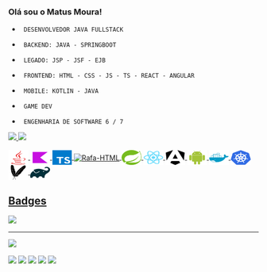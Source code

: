 ### Olá sou o Matus Moura!

  -      DESENVOLVEDOR JAVA FULLSTACK 
  -      BACKEND: JAVA - SPRINGBOOT
  -      LEGADO: JSP - JSF - EJB
  -      FRONTEND: HTML - CSS - JS - TS - REACT - ANGULAR
  -      MOBILE: KOTLIN - JAVA
  -      GAME DEV
  -      ENGENHARIA DE SOFTWARE 6 / 7
 <div align-items: center>
  <a href="https://github.com/MatusMoura2">
  <img height="130em" src="https://github-readme-stats.vercel.app/api?username=MatusMoura2&show_icons=true&theme=dracula&include_all_commits=true&count_private=true"/>
  <img height="120em" src="https://github-readme-stats.vercel.app/api/top-langs/?username=MatusMoura2&layout=compact&langs_count=7&theme=dracula"/>
  </div>
 <div style="display: inline_block"><br>
  <img align="center" alt="Rafa-Js" height="30" width="40" src="https://raw.githubusercontent.com/devicons/devicon/master/icons/java/java-plain.svg">
  <img align="center" alt="Rafa-Ts" height="30" width="40" src="https://raw.githubusercontent.com/devicons/devicon/master/icons/kotlin/kotlin-plain.svg">
  <img align="center" alt="Rafa-Js" height="30" width="40" src="https://raw.githubusercontent.com/devicons/devicon/master/icons/typescript/typescript-plain.svg">
  <img align="center" alt="Rafa-HTML" height="30" width="40" src="https://raw.githubusercontent.com/devicons/devicon/master/icons/JakartaEE/JakartaEE-original.svg">
  <img align="center" alt="Rafa-HTML" height="30" width="40" src="https://raw.githubusercontent.com/devicons/devicon/master/icons/spring/spring-original.svg">
  <img align="center" alt="Rafa-HTML" height="30" width="40" src="https://raw.githubusercontent.com/devicons/devicon/master/icons/react/react-original.svg">
  <img align="center" alt="Rafa-Ts" height="30" width="40" src="https://raw.githubusercontent.com/devicons/devicon/master/icons/angular/angular-plain.svg">
  <img align="center" alt="Rafa-Ts" height="30" width="40" src="https://raw.githubusercontent.com/devicons/devicon/master/icons/android/android-plain.svg"> 
  <img align="center" alt="Rafa-Js" height="30" width="40" src="https://raw.githubusercontent.com/devicons/devicon/master/icons/docker/docker-plain.svg">
  <img align="center" alt="Rafa-Js" height="30" width="40" src="https://raw.githubusercontent.com/devicons/devicon/master/icons/kubernetes/kubernetes-plain.svg">
  <img align="center" alt="Rafa-Js" height="30" width="40" src="https://raw.githubusercontent.com/devicons/devicon/master/icons/maven/maven-plain.svg">
  <img align="center" alt="Rafa-HTML" height="30" width="40" src="https://raw.githubusercontent.com/devicons/devicon/master/icons/gradle/gradle-original.svg">
</div> 

## Badges
![](https://github-profile-trophy.vercel.app/?username=MatusMoura2&theme=dracula&no-frame=false&no-bg=false&margin-w=4)

---
[![](https://visitcount.itsvg.in/api?id=MatusMoura2&icon=0&color=0)](https://visitcount.itsvg.in)
  
 <div>
  <a href="https://www.instagram.com/matusbarretomoura/" target="_blank"><img src="https://img.shields.io/badge/-Instagram-%23E4405F?style=for-the-badge&logo=instagram&logoColor=white" target="_blank"></a>
 <a href="https://www.instagram.com/furiosnerd_gamestudio/" target="_blank"><img src="https://img.shields.io/badge/-Instagram-%23E4405F?style=for-the-badge&logo=instagram&logoColor=white" target="_blank"></a>
 <a href="https://discord.gg/Mwmg96FC" target="_blank"><img src="https://img.shields.io/badge/Discord-7289DA?style=for-the-badge&logo=discord&logoColor=white" target="_blank"></a> 
 <a href="https://www.linkedin.com/in/matus-moura/" target="_blank"><img src="https://img.shields.io/badge/-LinkedIn-%230077B5?style=for-the-badge&logo=linkedin&logoColor=white" target="_blank"></a> 
 <a href="https://wa.me/5561992781976" target="_blank"><img src="https://img.shields.io/badge/WhatsApp-25D366?style=for-the-badge&logo=whatsapp&logoColor=white"></a>
    
  <div>

    
    

